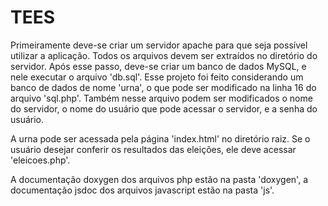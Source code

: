 # TEES

Primeiramente deve-se criar um servidor apache para que seja possível utilizar a aplicação. Todos os arquivos devem ser extraídos no diretório do servidor.
Após esse passo, deve-se criar um banco de dados MySQL, e nele executar o arquivo 'db.sql'.
Esse projeto foi feito considerando um banco de dados de nome 'urna', o que pode ser modificado na linha 16 do arquivo 'sql.php'. Também nesse arquivo podem ser modificados o nome do servidor, o nome do usuário que pode acessar o servidor, e a senha do usuário.

A urna pode ser acessada pela página 'index.html' no diretório raiz.
Se o usuário desejar conferir os resultados das eleições, ele deve acessar 'eleicoes.php'.

A documentação doxygen dos arquivos php estão na pasta 'doxygen', a documentação jsdoc dos arquivos javascript estão na pasta 'js'.
